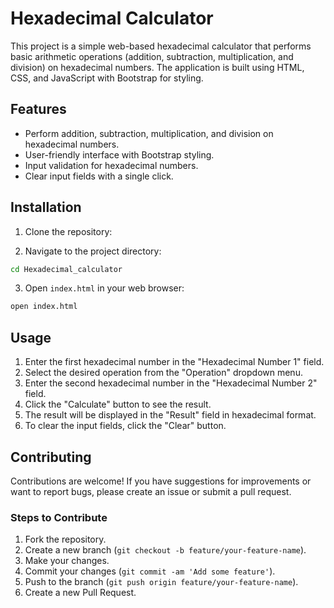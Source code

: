 # Hexadecimal Calculator

This project is a simple web-based hexadecimal calculator that performs basic arithmetic operations (addition, subtraction, multiplication, and division) on hexadecimal numbers. The application is built using HTML, CSS, and JavaScript with Bootstrap for styling.


## Features

- Perform addition, subtraction, multiplication, and division on hexadecimal numbers.
- User-friendly interface with Bootstrap styling.
- Input validation for hexadecimal numbers.
- Clear input fields with a single click.

## Installation

1. Clone the repository:

2. Navigate to the project directory:

```bash
cd Hexadecimal_calculator
```

3. Open `index.html` in your web browser:

```bash
open index.html
```

## Usage

1. Enter the first hexadecimal number in the "Hexadecimal Number 1" field.
2. Select the desired operation from the "Operation" dropdown menu.
3. Enter the second hexadecimal number in the "Hexadecimal Number 2" field.
4. Click the "Calculate" button to see the result.
5. The result will be displayed in the "Result" field in hexadecimal format.
6. To clear the input fields, click the "Clear" button.

## Contributing

Contributions are welcome! If you have suggestions for improvements or want to report bugs, please create an issue or submit a pull request.

### Steps to Contribute

1. Fork the repository.
2. Create a new branch (`git checkout -b feature/your-feature-name`).
3. Make your changes.
4. Commit your changes (`git commit -am 'Add some feature'`).
5. Push to the branch (`git push origin feature/your-feature-name`).
6. Create a new Pull Request.

